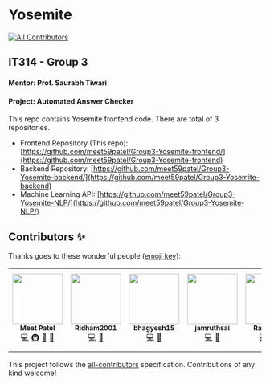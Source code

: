 # Yosemite
<!-- ALL-CONTRIBUTORS-BADGE:START - Do not remove or modify this section -->
[![All Contributors](https://img.shields.io/badge/all_contributors-7-orange.svg?style=flat-square)](#contributors-)
<!-- ALL-CONTRIBUTORS-BADGE:END -->

## IT314 - Group 3

#### Mentor: Prof. Saurabh Tiwari

#### Project: Automated Answer Checker

This repo contains Yosemite frontend code. There are total of 3 repositories.

-   Frontend Repository (This repo): [https://github.com/meet59patel/Group3-Yosemite-frontend/](https://github.com/meet59patel/Group3-Yosemite-frontend)
-   Backend Repository: [https://github.com/meet59patel/Group3-Yosemite-backend/](https://github.com/meet59patel/Group3-Yosemite-backend)
-   Machine Learning API: [https://github.com/meet59patel/Group3-Yosemite-NLP/](https://github.com/meet59patel/Group3-Yosemite-NLP/)



## Contributors ✨

Thanks goes to these wonderful people ([emoji key](https://allcontributors.org/docs/en/emoji-key)):

<!-- ALL-CONTRIBUTORS-LIST:START - Do not remove or modify this section -->
<!-- prettier-ignore-start -->
<!-- markdownlint-disable -->
<table>
  <tr>
    <td align="center"><a href="https://meetpatel.github.io/"><img src="https://avatars.githubusercontent.com/u/45785817?v=4?s=100" width="100px;" alt=""/><br /><sub><b>Meet Patel</b></sub></a><br /><a href="https://github.com/meet59patel/Group3-Yosemite-frontend/commits?author=meet59patel" title="Code">💻</a> <a href="#infra-meet59patel" title="Infrastructure (Hosting, Build-Tools, etc)">🚇</a> <a href="#maintenance-meet59patel" title="Maintenance">🚧</a> <a href="#projectManagement-meet59patel" title="Project Management">📆</a></td>
    <td align="center"><a href="https://github.com/Ridham2001"><img src="https://avatars.githubusercontent.com/u/70639096?v=4?s=100" width="100px;" alt=""/><br /><sub><b>Ridham2001</b></sub></a><br /><a href="https://github.com/meet59patel/Group3-Yosemite-frontend/commits?author=Ridham2001" title="Code">💻</a> <a href="#maintenance-Ridham2001" title="Maintenance">🚧</a></td>
    <td align="center"><a href="https://github.com/bhagyesh15"><img src="https://avatars.githubusercontent.com/u/60236996?v=4?s=100" width="100px;" alt=""/><br /><sub><b>bhagyesh15</b></sub></a><br /><a href="https://github.com/meet59patel/Group3-Yosemite-frontend/commits?author=bhagyesh15" title="Code">💻</a> <a href="#maintenance-bhagyesh15" title="Maintenance">🚧</a></td>
    <td align="center"><a href="https://github.com/jamruthsai"><img src="https://avatars.githubusercontent.com/u/58519334?v=4?s=100" width="100px;" alt=""/><br /><sub><b>jamruthsai</b></sub></a><br /><a href="https://github.com/meet59patel/Group3-Yosemite-frontend/commits?author=jamruthsai" title="Code">💻</a> <a href="#maintenance-jamruthsai" title="Maintenance">🚧</a></td>
    <td align="center"><a href="https://github.com/rhlshah"><img src="https://avatars.githubusercontent.com/u/45811662?v=4?s=100" width="100px;" alt=""/><br /><sub><b>Rahil Shah</b></sub></a><br /><a href="https://github.com/meet59patel/Group3-Yosemite-frontend/commits?author=rhlshah" title="Code">💻</a> <a href="#ideas-rhlshah" title="Ideas, Planning, & Feedback">🤔</a> <a href="#maintenance-rhlshah" title="Maintenance">🚧</a></td>
    <td align="center"><a href="https://github.com/arkaprabha10"><img src="https://avatars.githubusercontent.com/u/44334390?v=4?s=100" width="100px;" alt=""/><br /><sub><b>Arkaprabha Banerjee</b></sub></a><br /><a href="https://github.com/meet59patel/Group3-Yosemite-frontend/commits?author=arkaprabha10" title="Code">💻</a> <a href="#ideas-arkaprabha10" title="Ideas, Planning, & Feedback">🤔</a> <a href="#maintenance-arkaprabha10" title="Maintenance">🚧</a></td>
    <td align="center"><a href="https://github.com/kartavishah14"><img src="https://avatars.githubusercontent.com/u/62076264?v=4?s=100" width="100px;" alt=""/><br /><sub><b>kartavishah14</b></sub></a><br /><a href="https://github.com/meet59patel/Group3-Yosemite-frontend/commits?author=kartavishah14" title="Code">💻</a> <a href="#data-kartavishah14" title="Data">🔣</a> <a href="#example-kartavishah14" title="Examples">💡</a></td>
  </tr>
</table>

<!-- markdownlint-restore -->
<!-- prettier-ignore-end -->

<!-- ALL-CONTRIBUTORS-LIST:END -->

This project follows the [all-contributors](https://github.com/all-contributors/all-contributors) specification. Contributions of any kind welcome!